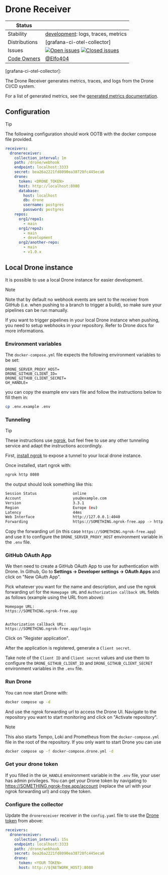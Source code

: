 # Drone Receiver

<!-- prettier-ignore-start -->
<!-- status autogenerated section -->
| Status        |           |
| ------------- |-----------|
| Stability     | [development]: logs, traces, metrics   |
| Distributions | [grafana-ci-otel-collector] |
| Issues        | [![Open issues](https://img.shields.io/github/issues-search/open-telemetry/opentelemetry-collector-contrib?query=is%3Aissue%20is%3Aopen%20label%3Areceiver%2Fdrone%20&label=open&color=orange&logo=opentelemetry)](https://github.com/open-telemetry/opentelemetry-collector-contrib/issues?q=is%3Aopen+is%3Aissue+label%3Areceiver%2Fdrone) [![Closed issues](https://img.shields.io/github/issues-search/open-telemetry/opentelemetry-collector-contrib?query=is%3Aissue%20is%3Aclosed%20label%3Areceiver%2Fdrone%20&label=closed&color=blue&logo=opentelemetry)](https://github.com/open-telemetry/opentelemetry-collector-contrib/issues?q=is%3Aclosed+is%3Aissue+label%3Areceiver%2Fdrone) |
| [Code Owners](https://github.com/open-telemetry/opentelemetry-collector-contrib/blob/main/CONTRIBUTING.md#becoming-a-code-owner)    | [@Elfo404](https://www.github.com/Elfo404) |

[development]: https://github.com/open-telemetry/opentelemetry-collector#development
[grafana-ci-otel-collector]: 
<!-- end autogenerated section -->
<!-- prettier-ignore-end -->

The Drone Receiver generates metrics, traces, and logs from the Drone CI/CD system.

For a list of generated metrics, see the [generated metrics documentation](./documentation.md).

## Configuration

> [!TIP]  
> The following configuration should work OOTB with the docker compose file provided.

```yaml
receivers:
  dronereceiver:
    collection_interval: 1m
    path: /drone/webhook
    endpoint: localhost:3333
    secret: bea26a2221fd8090ea38720fc445eca6
    drone:
      token: <DRONE_TOKEN>
      host: http://localhost:8080
      database:
        host: localhost
        db: drone
        username: postgres
        password: postgres
    repos:
      org1/repo1:
        - main
      org1/repo2:
        - main
        - development
      org2/another-repo:
        - main
        - v1.0.x
```

## Local Drone instance

It is possible to use a local Drone instance for easier development.

> [!NOTE]  
> Note that by default no webhook events are sent to the receiver from GitHub (i.e. when
> pushing to a branch to trigger a build), so make sure your pipelines can be run manually.
>
> If you want to trigger pipelines in your local Drone instance when pushing, you need to setup
> webhooks in your repository. Refer to Drone docs for more informations.

### Environment variables

The `docker-compose.yml` file expects the following environment variables to be set:

```properties
DRONE_SERVER_PROXY_HOST=
DRONE_GITHUB_CLIENT_ID=
DRONE_GITHUB_CLIENT_SECRET=
GH_HANDLE=
```

you can copy the example env vars file and follow the instructions below to fill them in:

```bash
cp .env.example .env
```

### Tunneling

> [!TIP]  
> These instructions use [ngrok](https://ngrok.com/download), but feel free to use any other
> tunneling service and adapt the instructions accordingly.

First, [install ngrok](https://ngrok.com/download) to expose a tunnel to your local drone instance.

Once installed, start ngrok with:

```bash
ngrok http 8080
```

the output should look something like this:

```bash
Session Status                online
Account                       you@example.com
Version                       3.3.1
Region                        Europe (eu)
Latency                       44ms
Web Interface                 http://127.0.0.1:4040
Forwarding                    https://SOMETHING.ngrok-free.app -> http://localhost:8080
```

Copy the forwarding url (in this case `https://SOMETHING.ngrok-free.app`) and use it to configure the `DRONE_SERVER_PROXY_HOST` environment variable in the `.env` file.

### GitHub OAuth App

We then need to create a GitHub OAuth App to use for authentication with Drone.
In Github, Go to **Settings -> Developer settings -> OAuth Apps** and click on "New OAuth App".

Pick whatever you want for the name and description, and use the ngrok forwarding url for the `Homepage URL` and `Authorization callback URL` fields as follows (example using the URL from above):

```
Homepage URL:
https://SOMETHING.ngrok-free.app


Authorization callback URL:
https://SOMETHING.ngrok-free.app/login
```

Click on "Register application".

After the application is registered, generate a `Client secret`.

Take note of the `Client ID` and `Client secret` values and use them to configure the `DRONE_GITHUB_CLIENT_ID` and `DRONE_GITHUB_CLIENT_SECRET` environment variables in the `.env` file.

### Run Drone

You can now start Drone with:

```bash
docker compose up -d
```

And use the ngrok forwarding url to access the Drone UI.
Navigate to the repository you want to start monitoring and click on "Activate repository".

> [!NOTE]  
> This also starts Tempo, Loki and Prometheus from the `docker-compose.yml` file in the root of the repository. If you only want to start Drone you can use
>
> ```bash
> docker compose up -f docker-compose.drone.yml -d
> ```

### Get your drone token

If you filled in the `GH_HANDLE` environment variable in the `.env` file, your user has admin privileges. You can get your Drone token by navigating to https://SOMETHING.ngrok-free.app/account (replace the url with your ngrok forwarding url) and copy the token.

### Configure the collector

Update the `dronereceiver` receiver in the `config.yaml` file to use the [Drone token](#get-your-drone-token) from above:

```yaml
receivers:
  dronereceiver:
    collection_interval: 15s
    endpoint: localhost:3333
    path: /drone/webhook
    secret: bea26a2221fd8090ea38720fc445eca6
    drone:
      token: <YOUR TOKEN>
      host: http://${NETWORK_HOST}:8080
```
